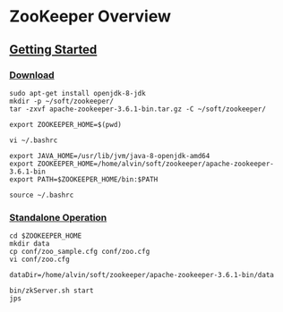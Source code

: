 # ZooKeeper Overview

## [Getting Started](https://zookeeper.apache.org/doc/r3.6.1/zookeeperStarted.html)

### [Download](https://zookeeper.apache.org/doc/r3.6.1/zookeeperStarted.html#sc_Download)

```
sudo apt-get install openjdk-8-jdk
mkdir -p ~/soft/zookeeper/
tar -zxvf apache-zookeeper-3.6.1-bin.tar.gz -C ~/soft/zookeeper/
```

```
export ZOOKEEPER_HOME=$(pwd)
```

```
vi ~/.bashrc
```

```
export JAVA_HOME=/usr/lib/jvm/java-8-openjdk-amd64
export ZOOKEEPER_HOME=/home/alvin/soft/zookeeper/apache-zookeeper-3.6.1-bin
export PATH=$ZOOKEEPER_HOME/bin:$PATH
```

```
source ~/.bashrc
```

### [Standalone Operation](https://zookeeper.apache.org/doc/r3.6.1/zookeeperStarted.html#sc_InstallingSingleMode)

```
cd $ZOOKEEPER_HOME
mkdir data
cp conf/zoo_sample.cfg conf/zoo.cfg
vi conf/zoo.cfg
```

```
dataDir=/home/alvin/soft/zookeeper/apache-zookeeper-3.6.1-bin/data
```

```
bin/zkServer.sh start
jps
```


